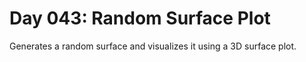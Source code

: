 # Day 043: Random Surface Plot

Generates a random surface and visualizes it using a 3D surface plot.
